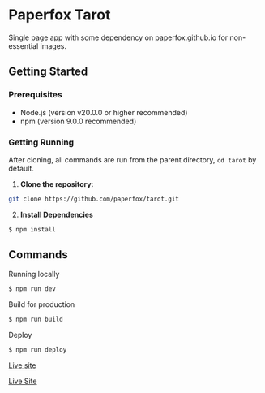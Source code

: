 # Paperfox Tarot

Single page app with some dependency on paperfox.github.io for non-essential images.

## Getting Started

### Prerequisites

- Node.js (version v20.0.0 or higher recommended)
- npm (version 9.0.0 recommended)

### Getting Running

After cloning, all commands are run from the parent directory, `cd tarot` by default.

1. **Clone the repository:**

```bash
git clone https://github.com/paperfox/tarot.git
```

2. **Install Dependencies**

```bash
$ npm install
```



## Commands

Running locally

```bash
$ npm run dev
```

Build for production

```bash
$ npm run build
```

Deploy

```bash
$ npm run deploy
```

[Live site](https://paperfox.github.io/tarot/ 'Paperfox Tarot App')


[Live Site](https://paperfox-movie-search.netlify.app/)
